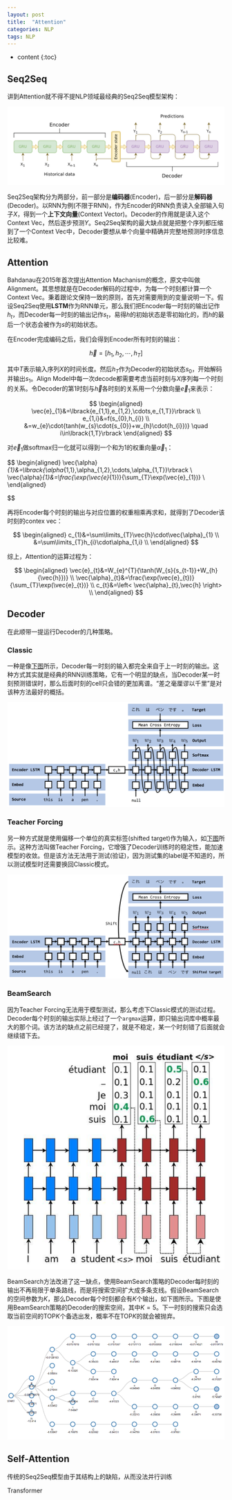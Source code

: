 ```yaml
---
layout: post
title:  "Attention"
categories: NLP
tags: NLP 
---
```


* content
{:toc}

## Seq2Seq

讲到Attention就不得不提NLP领域最经典的Seq2Seq模型架构：

![](/img/seq2seq_ts.png)

Seq2Seq架构分为两部分，前一部分是**编码器**(Encoder)，后一部分是**解码器**(Decoder)。以RNN为例(不限于RNN)，作为Encoder的RNN负责读入全部输入句子$X$，得到一个**上下文向量**(Context Vector)。Decoder的作用就是读入这个Context Vec，然后逐步预测$Y$。Seq2Seq架构的最大缺点就是把整个序列都压缩到了一个Context Vec中，Decoder要想从单个向量中精确并完整地预测时序信息比较难。

## Attention

Bahdanau在2015年首次提出Attention Machanism的概念，原文中叫做Alignment。其思想就是在Decoder解码的过程中，为每一个时刻都计算一个Context Vec。秉着跟论文保持一致的原则，首先对需要用到的变量说明一下。假设Seq2Seq使用**LSTM**作为RNN单元，那么我们把Encoder每一时刻的输出记作$h_{t}$，而Decoder每一时刻的输出记作$s_{t}$，易得$h$的初始状态是零初始化的，而$h$的最后一个状态会被作为$s$的初始状态。

在Encoder完成编码之后，我们会得到Encoder所有时刻的输出：

$$
\vec{h}=\lbrack{h_{1},h_{2},\cdots,h_{T}}\rbrack
$$

其中$T$表示输入序列$X$的时间长度。然后$h_{T}$作为Decoder的初始状态$s_{0}$，开始解码并输出$s_{1}$。Align Model中每一次decode都需要考虑当前时刻与$X$序列每一个时刻的关系。令Decoder的第$1$时刻与$\vec{h}$各时刻的关系用一个分数向量$\vec{e}_{1}$来表示：

$$
\begin{aligned}
    \vec{e}_{1}&=\lbrack{e_{1,1},e_{1,2},\cdots,e_{1,T}}\rbrack \\
    e_{1,i}&=f(s_{0},h_{i}) \\
    &=w_{e}\cdot{tanh(w_{s}\cdot{s_{0}}+w_{h}\cdot{h_{i}})} \quad i\in\lbrack{1,T}\rbrack
\end{aligned}
$$

对$\vec{e}_{1}$做softmax归一化就可以得到一个和为$1$的权重向量$\vec{\alpha}_{1}$：

$$
\begin{aligned}
    \vec{\alpha}_{1}&=\lbrack{\alpha_{1,1},\alpha_{1,2},\cdots,\alpha_{1,T}}\rbrack \\
    \vec{\alpha}_{1}&=\frac{\exp(\vec{e}_{1})}{\sum_{T}\exp(\vec{e}_{1})} \\
\end{aligned}

$$

再将Encoder每个时刻的输出与对应位置的权重相乘再求和，就得到了Decoder该时刻的contex vec：

$$
\begin{aligned}
    c_{1}&=\sum\limits_{T}\vec{h}\cdot\vec{\alpha}_{1} \\
    &=\sum\limits_{T}h_{i}\cdot\alpha_{1,i} \\
\end{aligned}
$$

综上，Attention的运算过程为：

$$
\begin{aligned}
    \vec{e}_{t}&=W_{e}^{T}{\tanh(W_{s}{s_{t-1}}+W_{h}{\vec{h}})} \\
    \vec{\alpha}_{t}&=\frac{\exp(\vec{e}_{t})}{\sum_{T}\exp(\vec{e}_{t})} \\
    c_{t}&=\left< \vec{\alpha}_{t},\vec{h} \right> \\
\end{aligned}
$$

## Decoder

在此顺带一提运行Decoder的几种策略。

### Classic

一种是像[下图](https://satopirka.com/2018/02/encoder-decoder%E3%83%A2%E3%83%87%E3%83%AB%E3%81%A8teacher-forcingscheduled-samplingprofessor-forcing/)所示，Decoder每一时刻的输入都完全来自于上一时刻的输出。这种方式其实就是经典的RNN训练策略，它有一个明显的缺点，当Decoder某一时刻预测错误时，那么后面时刻的cell只会错的更加离谱。“差之毫厘谬以千里”是对该种方法最好的概括。

![](/img/without-teacher-forcing.png)

### Teacher Forcing

另一种方式就是使用偏移一个单位的真实标签(shifted target)作为输入，如[下图](https://satopirka.com/2018/02/encoder-decoder%E3%83%A2%E3%83%87%E3%83%AB%E3%81%A8teacher-forcingscheduled-samplingprofessor-forcing/)所示。这种方法叫做Teacher Forcing，它增强了Decoder训练时的稳定性，能加速模型的收敛。但是该方法无法用于测试(验证)，因为测试集的label是不知道的，所以测试模型时还需要换回Classic模式。

![](/img/teacher-forcing.png)

### BeamSearch

因为Teacher Forcing无法用于模型测试，那么考虑下Classic模式的测试过程。Decoder每个时刻的输出实际上经过了一个```argmax```运算，即只输出词库中概率最大的那个词。该方法的缺点之前已经提了，就是不稳定，某一个时刻错了后面就会继续错下去。

![](/img/2018101114371929.png)

BeamSearch方法改进了这一缺点，使用BeamSearch策略的Decoder每时刻的输出不再局限于单条路线，而是将搜索空间扩大成多条支线。假设BeamSearch的空间参数为$K$，那么Decoder每个时刻都会有$K$个输出，如下图所示。下图是使用BeamSearch策略的Decoder的搜索空间，其中$K=5$。下一时刻的搜索只会选取当前空间的TOP$K$个备选出发，概率不在TOP$K$的就会被抛弃。

![](/img/A-partially-completed-beam-search-procedure-with-a-beam-width-of-5-for-an-example-input.png)

## Self-Attention

传统的Seq2Seq模型由于其结构上的缺陷，从而没法并行训练

Transformer
